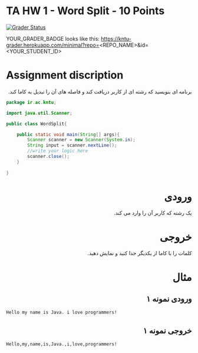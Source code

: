# TA HW 1 - Word Split - 10 Points

[![Grader Status](https://kntu-grader.herokuapp.com/minimal?repo=tahw1-word-split-starter&id=9731783)](https://kntu-grader.herokuapp.com/minimal?repo=tahw1-word-split-starter&id=9731783)

YOUR_GRADER_BADGE looks like this: https://kntu-grader.herokuapp.com/minimal?repo=<REPO_NAME>&id=<YOUR_STUDENT_ID>



# Assignment discription

<div dir="rtl" align="right">
برنامه ای بنویسید که رشته ای از کاربر دریافت کند و فاصله های آن را تبدیل به کاما کند.

<div dir="ltr" align="left">

```java
package ir.ac.kntu;

import java.util.Scanner;

public class WordSplit{

    public static void main(String[] args){
        Scanner scanner = new Scanner(System.in);
        String input = scanner.nextLine();
        //write your logic here
        scanner.close();
    }
    
}
```

</div>

# ورودی
یک رشته که کاربر آن را وارد می کند.
# خروجی
کلمات را با کاما از یکدیگر جدا کنید و نمایش دهید.

# مثال

## ورودی نمونه ۱
<div dir="ltr" align="left">

```
Hello my name is Java. i love programmers!
```
</div>

## خروجی نمونه ۱
<div dir="ltr" align="left">

```
Hello,my,name,is,Java.,i,love,programmers!
```
</div>  
  
  
</div>

